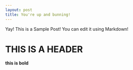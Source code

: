 ```yaml
---
layout: post
title: You're up and bunning!
---
```


Yay! This is a Sample Post! You can edit it using Markdown!

# THIS IS A HEADER

**this is bold**